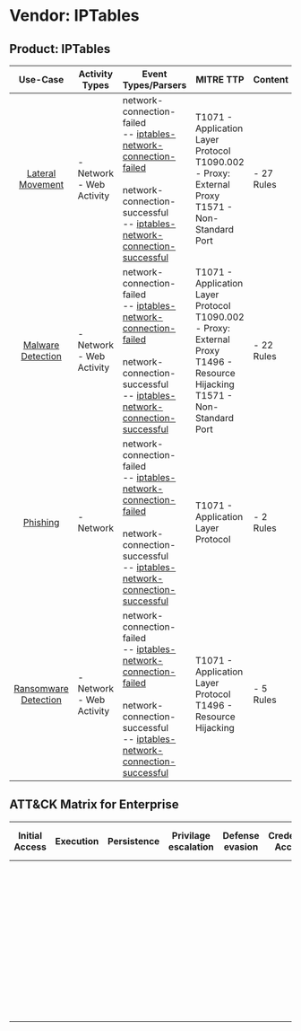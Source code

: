 Vendor: IPTables
================
Product: IPTables
-----------------
|                              Use-Case                               | Activity Types              | Event Types/Parsers                                                                                                                                                                                                                                                                                  | MITRE TTP                                                                                                                              | Content         |
|:-------------------------------------------------------------------:| --------------------------- | ---------------------------------------------------------------------------------------------------------------------------------------------------------------------------------------------------------------------------------------------------------------------------------------------------- | -------------------------------------------------------------------------------------------------------------------------------------- | --------------- |
|     [Lateral Movement](../UseCases/usecase_lateral_movement.md)     | - Network<br>- Web Activity |  network-connection-failed<br> -- [iptables-network-connection-failed](../Parsers/parserContent_iptables-network-connection-failed.md)<br><br> network-connection-successful<br> -- [iptables-network-connection-successful](../Parsers/parserContent_iptables-network-connection-successful.md)<br> | T1071 - Application Layer Protocol<br>T1090.002 - Proxy: External Proxy<br>T1571 - Non-Standard Port<br>                               |  - 27 Rules<br> |
|    [Malware Detection](../UseCases/usecase_malware_detection.md)    | - Network<br>- Web Activity |  network-connection-failed<br> -- [iptables-network-connection-failed](../Parsers/parserContent_iptables-network-connection-failed.md)<br><br> network-connection-successful<br> -- [iptables-network-connection-successful](../Parsers/parserContent_iptables-network-connection-successful.md)<br> | T1071 - Application Layer Protocol<br>T1090.002 - Proxy: External Proxy<br>T1496 - Resource Hijacking<br>T1571 - Non-Standard Port<br> |  - 22 Rules<br> |
|             [Phishing](../UseCases/usecase_phishing.md)             | - Network                   |  network-connection-failed<br> -- [iptables-network-connection-failed](../Parsers/parserContent_iptables-network-connection-failed.md)<br><br> network-connection-successful<br> -- [iptables-network-connection-successful](../Parsers/parserContent_iptables-network-connection-successful.md)<br> | T1071 - Application Layer Protocol<br>                                                                                                 |  - 2 Rules<br>  |
| [Ransomware Detection](../UseCases/usecase_ransomware_detection.md) | - Network<br>- Web Activity |  network-connection-failed<br> -- [iptables-network-connection-failed](../Parsers/parserContent_iptables-network-connection-failed.md)<br><br> network-connection-successful<br> -- [iptables-network-connection-successful](../Parsers/parserContent_iptables-network-connection-successful.md)<br> | T1071 - Application Layer Protocol<br>T1496 - Resource Hijacking<br>                                                                   |  - 5 Rules<br>  |

ATT&CK Matrix for Enterprise
----------------------------
| Initial Access | Execution | Persistence | Privilage escalation | Defense evasion | Credential Access | Discovery | Lateral Movement | Collection | Command and Control                                                                                                                                                                                                                                                                           | Exfiltration | Impact                                                                  |
| -------------- | --------- | ----------- | -------------------- | --------------- | ----------------- | --------- | ---------------- | ---------- | --------------------------------------------------------------------------------------------------------------------------------------------------------------------------------------------------------------------------------------------------------------------------------------------- | ------------ | ----------------------------------------------------------------------- |
|                |           |             |                      |                 |                   |           |                  |            | [Non-Standard Port](https://attack.mitre.org/techniques/T1571)<br><br>[Proxy: External Proxy](https://attack.mitre.org/techniques/T1090/002)<br><br>[Application Layer Protocol](https://attack.mitre.org/techniques/T1071)<br><br>[Proxy](https://attack.mitre.org/techniques/T1090)<br><br> |              | [Resource Hijacking](https://attack.mitre.org/techniques/T1496)<br><br> |